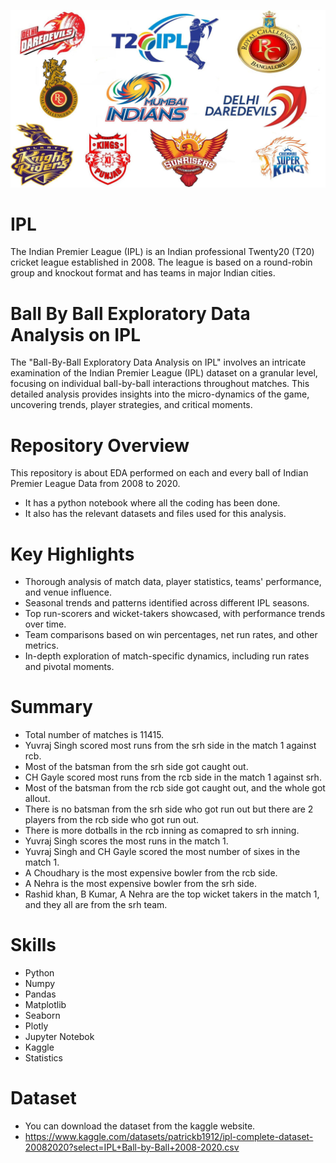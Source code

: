 ![Image Alt Text](https://github.com/GayasuddinMohd/Ball-By-Ball-Exploratory-Data-Analysis-on-IPL/blob/main/ipl%20image.jpg?raw=true)

# IPL
The Indian Premier League (IPL) is an Indian professional Twenty20 (T20) cricket league established in 2008. The league is based on a round-robin group and knockout format and has teams in major Indian cities.

# Ball By Ball Exploratory Data Analysis on IPL
The "Ball-By-Ball Exploratory Data Analysis on IPL" involves an intricate examination of the Indian Premier League (IPL) dataset on a granular level, focusing on individual ball-by-ball interactions throughout matches. This detailed analysis provides insights into the micro-dynamics of the game, uncovering trends, player strategies, and critical moments.

# Repository Overview
This repository is about EDA performed on each and every ball of Indian Premier League Data from 2008 to 2020.
   - It has a python notebook where all the coding has been done.
   - It also has the relevant datasets and files used for this analysis.

# Key Highlights 
* Thorough analysis of match data, player statistics, teams' performance, and venue influence.
* Seasonal trends and patterns identified across different IPL seasons.
* Top run-scorers and wicket-takers showcased, with performance trends over time.
* Team comparisons based on win percentages, net run rates, and other metrics.
* In-depth exploration of match-specific dynamics, including run rates and pivotal moments.

# Summary 
* Total number of matches is 11415.
* Yuvraj Singh scored most runs from the srh side in the match 1 against rcb.
* Most of the batsman from the srh side got caught out.
* CH Gayle scored most runs from the rcb side in the match 1 against srh.
* Most of the batsman from the rcb side got caught out, and the whole got allout.
* There is no batsman from the srh side who got run out but there are 2 players from the rcb side who got run out.
* There is more dotballs in the rcb inning as comapred to srh inning.
* Yuvraj Singh scores the most runs in the match 1.
* Yuvraj Singh and CH Gayle scored the most number of sixes in the match 1.
* A Choudhary is the most expensive bowler from the rcb side.
* A Nehra is the most expensive bowler from the srh side.
* Rashid khan, B Kumar, A Nehra are the top wicket takers in the match 1, and they all are from the srh team.

# Skills  
* Python
* Numpy
* Pandas
* Matplotlib
* Seaborn
* Plotly
* Jupyter Notebok
* Kaggle
* Statistics

# Dataset
* You can download the dataset from the kaggle website.
* https://www.kaggle.com/datasets/patrickb1912/ipl-complete-dataset-20082020?select=IPL+Ball-by-Ball+2008-2020.csv





















